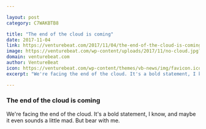 ```yaml
---

layout: post
category: C7WAKBTB8

title: "The end of the cloud is coming"
date: 2017-11-04
link: https://venturebeat.com/2017/11/04/the-end-of-the-cloud-is-coming/
image: https://venturebeat.com/wp-content/uploads/2017/11/no-cloud.jpg?fit=780%2C509&strip=all
domain: venturebeat.com
author: VentureBeat
icon: https://venturebeat.com/wp-content/themes/vb-news/img/favicon.ico
excerpt: "We're facing the end of the cloud. It's a bold statement, I know, and maybe it even sounds a little mad. But bear with me."

---
```


### The end of the cloud is coming

We're facing the end of the cloud. It's a bold statement, I know, and maybe it even sounds a little mad. But bear with me.
